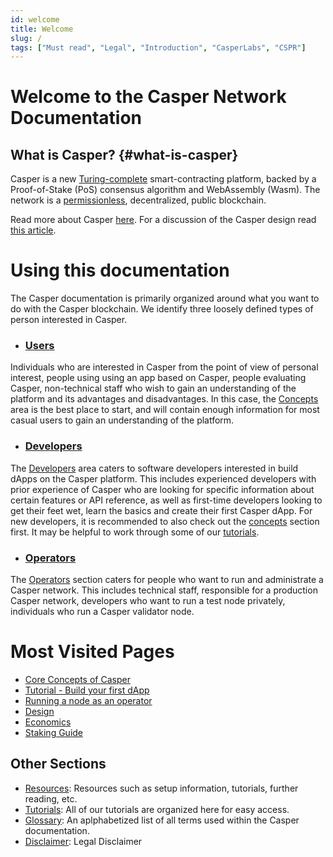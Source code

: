 ```yaml
---
id: welcome
title: Welcome
slug: /
tags: ["Must read", "Legal", "Introduction", "CasperLabs", "CSPR"]
---
```


# Welcome to the Casper Network Documentation


## What is Casper? {#what-is-casper}

Casper is a new [Turing-complete](./concepts/glossary/T.md#turing-complete-blockchain) smart-contracting platform, backed by a Proof-of-Stake (PoS) consensus algorithm and WebAssembly (Wasm). The network is a [permissionless](./concepts/glossary/P.md#permissionless), decentralized, public blockchain.

Read more about Casper [here](./about.md). For a discussion of the Casper design read [this article](./concepts/design/casper-design.md).

# Using this documentation
The Casper documentation is primarily organized around what you want to do with the Casper blockchain. We identify three loosely defined types of person interested in Casper.

  - ### [Users](./users/index.md)
Individuals who are interested in Casper from the point of view of personal interest, people using using an app based on Casper, people evaluating Casper, non-technical staff who wish to gain an understanding of the platform and its advantages and disadvantages. In this case, the [Concepts](./concepts/index.md) area is the best place to start, and will contain enough information for most casual users to gain an understanding of the platform.
  - ### [Developers](./developers/index.md)
The [Developers](./developers/index.md) area caters to software developers interested in build dApps on the Casper platform. This includes experienced developers with prior experience of Casper who are looking for specific information about certain features or API reference, as well as first-time developers looking to get their feet wet, learn the basics and create their first Casper dApp. For new developers, it is recommended to also check out the [concepts](./concepts/index.md) section first. It may be helpful to work through some of our [tutorials](./resources/index.md). 
  - ### [Operators](./operators/index.md)
The [Operators](./operators/index.md) section caters for people who want to run and administrate a Casper network. This includes technical staff, responsible for a production Casper network, developers who want to run a test node privately, individuals who run a Casper validator node.

# Most Visited Pages
 - [Core Concepts of Casper](./concepts/index.md)
 - [Tutorial - Build your first dApp](./resources/beginner/getting-started-tutorial.md)
 - [Running a node as an operator](./operators/index.md)
 - [Design](./concepts/design/index.md)
 - [Economics](./concepts/economics/index.md)
 - [Staking Guide](./concepts/economics/staking.md)

## Other Sections

- [Resources](./resources/index.md): Resources such as setup information, tutorials, further reading, etc.
- [Tutorials](./resources/index.md): All of our tutorials are organized here for easy access.
- [Glossary](./concepts/glossary/index.md): An aplphabetized list of all terms used within the Casper documentation.
- [Disclaimer](./disclaimer.md): Legal Disclaimer
